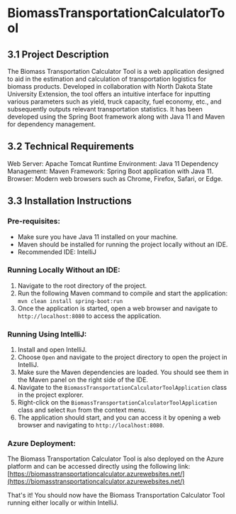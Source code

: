 # BiomassTransportationCalculatorTool




## 3.1 Project Description
The Biomass Transportation Calculator Tool is a web application designed to aid in the estimation and calculation of transportation logistics for biomass products. Developed in collaboration with North Dakota State University Extension, the tool offers an intuitive interface for inputting various parameters such as yield, truck capacity, fuel economy, etc., and subsequently outputs relevant transportation statistics. It has been developed using the Spring Boot framework along with Java 11 and Maven for dependency management.

## 3.2 Technical Requirements
Web Server: Apache Tomcat
Runtime Environment: Java 11
Dependency Management: Maven
Framework: Spring Boot application with Java 11.
Browser: Modern web browsers such as Chrome, Firefox, Safari, or Edge.

## 3.3 Installation Instructions

### Pre-requisites:
- Make sure you have Java 11 installed on your machine.
- Maven should be installed for running the project locally without an IDE.
- Recommended IDE: IntelliJ

### Running Locally Without an IDE:
1. Navigate to the root directory of the project.
2. Run the following Maven command to compile and start the application:  
   `mvn clean install spring-boot:run`
3. Once the application is started, open a web browser and navigate to `http://localhost:8080` to access the application.

### Running Using IntelliJ:
1. Install and open IntelliJ.
2. Choose `Open` and navigate to the project directory to open the project in IntelliJ.
3. Make sure the Maven dependencies are loaded. You should see them in the Maven panel on the right side of the IDE.
4. Navigate to the `BiomassTransportationCalculatorToolApplication` class in the project explorer.
5. Right-click on the `BiomassTransportationCalculatorToolApplication` class and select `Run` from the context menu.
6. The application should start, and you can access it by opening a web browser and navigating to `http://localhost:8080`.

### Azure Deployment:
The Biomass Transportation Calculator Tool is also deployed on the Azure platform and can be accessed directly using the following link:  
[https://biomasstransportationcalculator.azurewebsites.net/](https://biomasstransportationcalculator.azurewebsites.net/)


That's it! You should now have the Biomass Transportation Calculator Tool running either locally or within IntelliJ.

##

